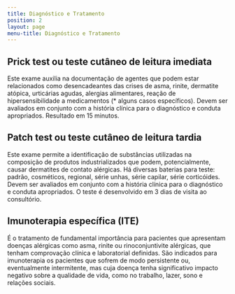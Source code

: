 ```yaml
---
title: Diagnóstico e Tratamento
position: 2
layout: page
menu-title: Diagnóstico e Tratamento
---
```


## Prick test ou teste cutâneo de leitura imediata

Este exame auxilia na documentação de agentes que podem estar relacionados como desencadeantes das crises de asma, rinite, dermatite atópica, urticárias agudas, alergias alimentares, reação de hipersensibilidade a medicamentos (* alguns casos específicos). Devem ser avaliados em conjunto com a história clínica para o diagnóstico e conduta apropriados. Resultado em 15 minutos.

## Patch test ou teste cutâneo de leitura tardia 

Este exame permite a identificação de substâncias utilizadas na composição de produtos industrializados que podem, potencialmente, causar dermatites de contato alérgicas. Há diversas baterias para teste:  padrão, cosméticos, regional, série unhas, série capilar, série corticóides. Devem ser avaliados em conjunto com a história clínica para o diagnóstico e conduta apropriados. O teste é desenvolvido em 3 dias de visita ao consultório.

## Imunoterapia específica (ITE)

É o tratamento de fundamental importância para pacientes que apresentam doenças alérgicas como asma, rinite ou rinoconjuntivite alérgicas, que tenham comprovação clínica e laboratorial definidas. São indicados para imunoterapia os pacientes que sofrem de modo persistente ou, eventualmente intermitente, mas cuja doença tenha significativo impacto negativo sobre a qualidade de vida, como no trabalho, lazer, sono e relações sociais.
